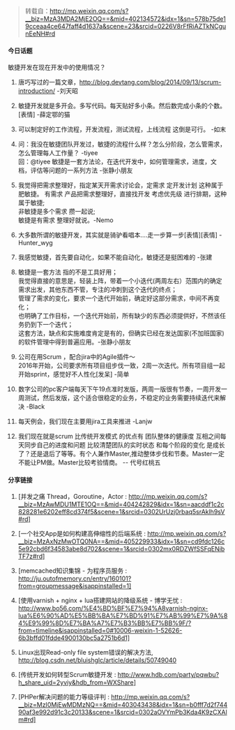 > 转载自：<http://mp.weixin.qq.com/s?__biz=MzA3MDA2MjE2OQ==&mid=402134572&idx=1&sn=578b75de19cceaa4ce647faff4d1637a&scene=23&srcid=0226V8rFfRiAZTkNCgunEeNH#rd>

#### 今日话题

敏捷开发在现在开发中的使用情况？

1. 唐巧写过的一篇文章，http://blog.devtang.com/blog/2014/09/13/scrum-introduction/  -刘天昭

2. 敏捷开发就是多开会。多写代码。每天贴好多小条。然后数完成小条的个数。[表情]  -薛定鄂的猫

3. 可以制定好的工作流程，开发流程，测试流程，上线流程 这倒是可行。  -如末

4. 问：我没在敏捷团队开发过，敏捷的流程什么样？怎么分阶段，怎么管需求，怎么管理每人工作量？  -tiyee  
回：@tiyee 敏捷是一套方法论，在迭代开发中，如何管理需求，进度，文档，评估等问题的一系列方法  -张静小朋友

5. 我觉得把需求整理好，指定某天开需求讨论会，定需求 定开发计划 这种属于肥敏捷。 有需求 产品把需求整理好，直接找开发 考虑优先级 进行排期，这种属于敏捷;  
   非敏捷是多个需求 攒一起说;  
   敏捷是有需求 整理好就说。-Nemo  

6. 大多数所谓的敏捷开发，其实就是骑驴看唱本....走一步算一步[表情][表情]  -Hunter_wyg

7. 我感觉敏捷，首先要自动化，如果不能自动化，敏捷还是挺困难的  -张建 

8. 敏捷是一套方法 指的不是工具好用；  
       我觉得直接的意思是，轻装上阵，带着一个小迭代(两周左右）范围内的确定需求出发，其他东西不管，专注的冲刺到这个迭代的终点；  
        管理了需求的变化，要求一个迭代开始前，确定好这部分需求，中间不再变化；  
        也明确了工作目标，一个迭代开始前，所有缺少的东西必须提供好，不然该任务扔到下一个迭代；  
        这套方法，缺点和实施难度肯定是有的，但确实已经在发达国家(不加班国家)的软件管理中得到普遍应用。-张静小朋友

9. 公司在用Scrum ，配合jira中的Agile插件～   
        2016年开始，公司要求所有项目组步伐一致，2周一次迭代。所有项目组一起开始sprint，感觉好不人性化[发呆] -简单

10. 数字公司的pc客户端每天下午19点准时发版，两周一版很有节奏，一周开发一周测试，然后发版，这个适合很稳定的业务，不稳定的业务需要持续迭代来解决  -Black

11. 每天例会，我们现在主要用jira工具来推进  -Lanjw

12. 我们现在就是scrum  比传统开发模式  的优点有 团队整体的健康度   互相之间每天同步自己的进度和问题   比较清楚团队的实时状态  和每个阶段的变化  是成长了？还是退后了等等。有个人兼作Master,推动整体步伐和节奏。Master一定不能让PM做。Master比较考验情商。  -- 代号红桃五


#### 分享链接

1. [并发之痛 Thread，Goroutine，Actor : http://mp.weixin.qq.com/s?__biz=MzAwMDU1MTE1OQ==&mid=404242829&idx=1&sn=aacddf1c2c828281e6202eff8cd374f5&scene=1&srcid=0302UrUzj0rbaq5srAklh9sV#rd]

2. [一个社交App是如何构建高伸缩性的后端系统 : http://mp.weixin.qq.com/s?__biz=MzAxNzMwOTQ0NA==&mid=405229933&idx=1&sn=cd9fdc126c5e92cbd6f34583abe8d702&scene=1&srcid=0302mx0RDZWfSSFqENibTF7z#rd]

3. [memcached知识集锦 - 为程序员服务 : http://ju.outofmemory.cn/entry/160101?from=groupmessage&isappinstalled=1]

4. [使用varnish + nginx + lua搭建网站的降级系统 - 博学无忧 : http://www.bo56.com/%E4%BD%BF%E7%94%A8varnish-nginx-lua%E6%90%AD%E5%BB%BA%E7%BD%91%E7%AB%99%E7%9A%84%E9%99%8D%E7%BA%A7%E7%B3%BB%E7%BB%9F/?from=timeline&isappinstalled=0#10006-weixin-1-52626-6b3bffd01fdde4900130bc5a2751b6d1]

5. Linux出现Read-only file system错误的解决方法, http://blog.csdn.net/bluishglc/article/details/50749040

6. [传统开发如何转型Scrum敏捷开发 : http://www.hdb.com/party/pqwbu?h_share_uid=2yviy&hdb_from=WXShare]

7. [PHPer解决问题的能力等级评判 : http://mp.weixin.qq.com/s?__biz=MzI0MjEwMDMzNQ==&mid=403043438&idx=1&sn=b0fff7d2f74490af3e992d91c3c20133&scene=1&srcid=0302aOVYmPb3Kda4K9zCXAlm#rd]

